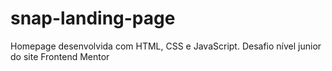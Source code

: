# snap-landing-page
 Homepage desenvolvida com HTML, CSS e JavaScript. Desafio nível junior do site Frontend Mentor
